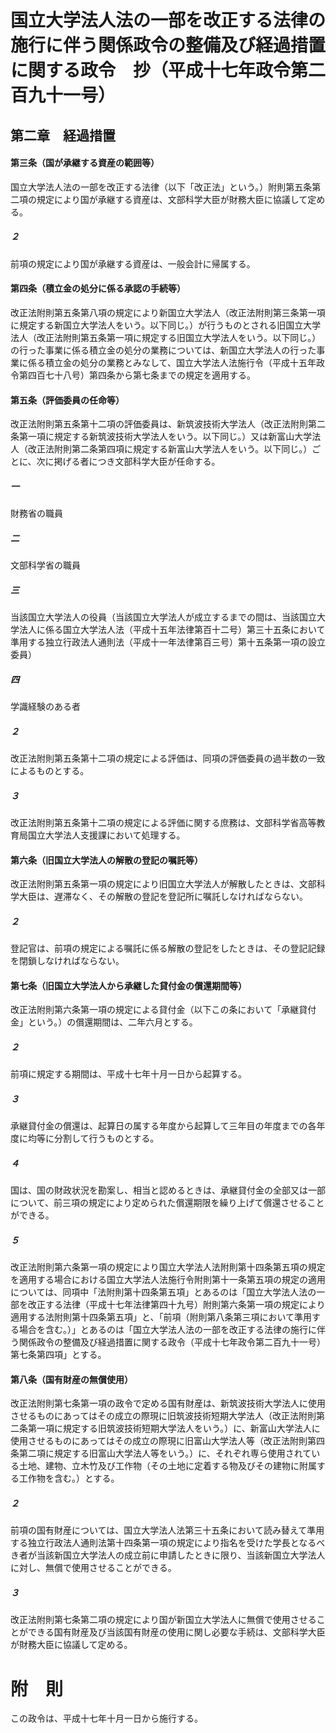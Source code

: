 # 国立大学法人法の一部を改正する法律の施行に伴う関係政令の整備及び経過措置に関する政令　抄（平成十七年政令第二百九十一号）
## 第二章　経過措置
#### 第三条（国が承継する資産の範囲等）
国立大学法人法の一部を改正する法律（以下「改正法」という。）附則第五条第二項の規定により国が承継する資産は、文部科学大臣が財務大臣に協議して定める。
##### ２
前項の規定により国が承継する資産は、一般会計に帰属する。
#### 第四条（積立金の処分に係る承認の手続等）
改正法附則第五条第八項の規定により新国立大学法人（改正法附則第三条第一項に規定する新国立大学法人をいう。以下同じ。）が行うものとされる旧国立大学法人（改正法附則第五条第一項に規定する旧国立大学法人をいう。以下同じ。）の行った事業に係る積立金の処分の業務については、新国立大学法人の行った事業に係る積立金の処分の業務とみなして、国立大学法人法施行令（平成十五年政令第四百七十八号）第四条から第七条までの規定を適用する。
#### 第五条（評価委員の任命等）
改正法附則第五条第十二項の評価委員は、新筑波技術大学法人（改正法附則第二条第一項に規定する新筑波技術大学法人をいう。以下同じ。）又は新富山大学法人（改正法附則第二条第四項に規定する新富山大学法人をいう。以下同じ。）ごとに、次に掲げる者につき文部科学大臣が任命する。
##### 一
財務省の職員
##### 二
文部科学省の職員
##### 三
当該国立大学法人の役員（当該国立大学法人が成立するまでの間は、当該国立大学法人に係る国立大学法人法（平成十五年法律第百十二号）第三十五条において準用する独立行政法人通則法（平成十一年法律第百三号）第十五条第一項の設立委員）
##### 四
学識経験のある者
##### ２
改正法附則第五条第十二項の規定による評価は、同項の評価委員の過半数の一致によるものとする。
##### ３
改正法附則第五条第十二項の規定による評価に関する庶務は、文部科学省高等教育局国立大学法人支援課において処理する。
#### 第六条（旧国立大学法人の解散の登記の嘱託等）
改正法附則第五条第一項の規定により旧国立大学法人が解散したときは、文部科学大臣は、遅滞なく、その解散の登記を登記所に嘱託しなければならない。
##### ２
登記官は、前項の規定による嘱託に係る解散の登記をしたときは、その登記記録を閉鎖しなければならない。
#### 第七条（旧国立大学法人から承継した貸付金の償還期間等）
改正法附則第六条第一項の規定による貸付金（以下この条において「承継貸付金」という。）の償還期間は、二年六月とする。
##### ２
前項に規定する期間は、平成十七年十月一日から起算する。
##### ３
承継貸付金の償還は、起算日の属する年度から起算して三年目の年度までの各年度に均等に分割して行うものとする。
##### ４
国は、国の財政状況を勘案し、相当と認めるときは、承継貸付金の全部又は一部について、前三項の規定により定められた償還期限を繰り上げて償還させることができる。
##### ５
改正法附則第六条第一項の規定により国立大学法人法附則第十四条第五項の規定を適用する場合における国立大学法人法施行令附則第十一条第五項の規定の適用については、同項中「法附則第十四条第五項」とあるのは「国立大学法人法の一部を改正する法律（平成十七年法律第四十九号）附則第六条第一項の規定により適用する法附則第十四条第五項」と、「前項（附則第八条第三項において準用する場合を含む。）」とあるのは「国立大学法人法の一部を改正する法律の施行に伴う関係政令の整備及び経過措置に関する政令（平成十七年政令第二百九十一号）第七条第四項」とする。
#### 第八条（国有財産の無償使用）
改正法附則第七条第一項の政令で定める国有財産は、新筑波技術大学法人に使用させるものにあってはその成立の際現に旧筑波技術短期大学法人（改正法附則第二条第一項に規定する旧筑波技術短期大学法人をいう。）に、新富山大学法人に使用させるものにあってはその成立の際現に旧富山大学法人等（改正法附則第四条第二項に規定する旧富山大学法人等をいう。）に、それぞれ専ら使用されている土地、建物、立木竹及び工作物（その土地に定着する物及びその建物に附属する工作物を含む。）とする。
##### ２
前項の国有財産については、国立大学法人法第三十五条において読み替えて準用する独立行政法人通則法第十四条第一項の規定により指名を受けた学長となるべき者が当該新国立大学法人の成立前に申請したときに限り、当該新国立大学法人に対し、無償で使用させることができる。
##### ３
改正法附則第七条第二項の規定により国が新国立大学法人に無償で使用させることができる国有財産及び当該国有財産の使用に関し必要な手続は、文部科学大臣が財務大臣に協議して定める。
# 附　則
この政令は、平成十七年十月一日から施行する。
